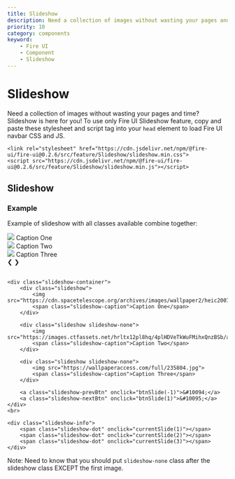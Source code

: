 ```yaml
---
title: Slideshow
description: Need a collection of images without wasting your pages and time? Slideshow is here for you! 
priority: 10
category: components
keyword: 
    - Fire UI
    - Component
    - Slideshow
---
```



# Slideshow
Need a collection of images without wasting your pages and time? Slideshow is here for you! To use only Fire UI Slideshow feature, copy and paste these stylesheet and script tag into your `head` element to load Fire UI navbar CSS and JS.

```
<link rel="stylesheet" href="https://cdn.jsdelivr.net/npm/@fire-ui/fire-ui@0.2.6/src/feature/Slideshow/slideshow.min.css">
<script src="https://cdn.jsdelivr.net/npm/@fire-ui/fire-ui@0.2.6/src/feature/Slideshow/slideshow.min.js"></script>
```

<div class="division">

## Slideshow
### Example
Example of slideshow with all classes available combine together:
<div class="slideshow-container">
    <div class="slideshow">
        <img src="https://miro.medium.com/max/700/1*o8tTGo3vsocTKnCUyz0wHA.jpeg">
        <span class="slideshow-caption">Caption One</span>
    </div>
    <div class="slideshow slideshow-none">
        <img src="https://images.ctfassets.net/hrltx12pl8hq/4plHDVeTkWuFMihxQnzBSb/aea2f06d675c3d710d095306e377382f/shutterstock_554314555_copy.jpg">
        <span class="slideshow-caption">Caption Two</span>
    </div>
    <div class="slideshow slideshow-none">
        <img src="https://wallpaperaccess.com/full/235804.jpg">
        <span class="slideshow-caption">Caption Three</span>
    </div>
    <a class="slideshow-prevBtn" onclick="btnSlide(-1)">&#10094;</a>
    <a class="slideshow-nextBtn" onclick="btnSlide(1)">&#10095;</a>
</div>
<br>
<div class="slideshow-info">
    <span class="slideshow-dot" onclick="currentSlide(1)"></span>
    <span class="slideshow-dot" onclick="currentSlide(2)"></span>
    <span class="slideshow-dot" onclick="currentSlide(3)"></span>
</div>

```
<div class="slideshow-container">
    <div class="slideshow">
        <img src="https://cdn.spacetelescope.org/archives/images/wallpaper2/heic2007a.jpg">
        <span class="slideshow-caption">Caption One</span>
    </div>

    <div class="slideshow slideshow-none">
        <img src="https://images.ctfassets.net/hrltx12pl8hq/4plHDVeTkWuFMihxQnzBSb/aea2f06d675c3d710d095306e377382f/shutterstock_554314555_copy.jpg">
        <span class="slideshow-caption">Caption Two</span>
    </div>

    <div class="slideshow slideshow-none">
        <img src="https://wallpaperaccess.com/full/235804.jpg">
        <span class="slideshow-caption">Caption Three</span>
    </div>

    <a class="slideshow-prevBtn" onclick="btnSlide(-1)">&#10094;</a>
    <a class="slideshow-nextBtn" onclick="btnSlide(1)">&#10095;</a>
</div>
<br>

<div class="slideshow-info">
    <span class="slideshow-dot" onclick="currentSlide(1)"></span>
    <span class="slideshow-dot" onclick="currentSlide(2)"></span>
    <span class="slideshow-dot" onclick="currentSlide(3)"></span>
</div>
```

Note: Need to know that you should put `slideshow-none` class after the slideshow class EXCEPT the first image.

</div>
